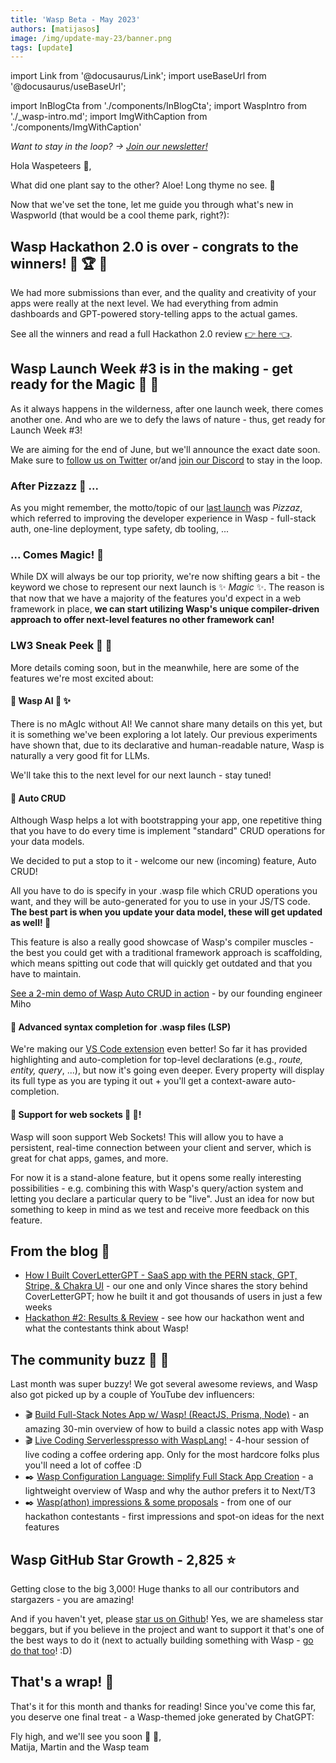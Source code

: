 ```yaml
---
title: 'Wasp Beta - May 2023'
authors: [matijasos]
image: /img/update-may-23/banner.png
tags: [update]
---
```


import Link from '@docusaurus/Link';
import useBaseUrl from '@docusaurus/useBaseUrl';

import InBlogCta from './components/InBlogCta';
import WaspIntro from './_wasp-intro.md';
import ImgWithCaption from './components/ImgWithCaption'

<ImgWithCaption
    alt="Wasp Update May 23"
    source="img/update-may-23/banner.png"
/>

*Want to stay in the loop? → [Join our newsletter!](/#signup)*

Hola Waspeteers 🐝,

What did one plant say to the other? Aloe! Long thyme no see. 🌱

Now that we've set the tone, let me guide you through what's new in Waspworld (that would be a cool theme park, right?):

<!--truncate-->

## Wasp Hackathon 2.0 is over - congrats to the winners! 🐝 🏆 🐝

<ImgWithCaption
    alt="Congrats to the hackathon winners!"
    source="img/update-may-23/typergotchi.png"
    caption="Shoutout to the winning team - Typergotchi! They even made a cool illustration with our mascot, Da Boi 🐝 😎"
/>

We had more submissions than ever, and the quality and creativity of your apps were really at the next level. We had everything from admin dashboards and GPT-powered story-telling apps to the actual games.

<ImgWithCaption
    alt="Hackathon testimonial"
    source="img/update-may-23/testimonial-hackathon.png"
/>

See all the winners and read a full Hackathon 2.0 review [👉 here 👈](/blog/2023/05/19/hackathon-2-review).

## Wasp Launch Week #3 is in the making - get ready for the Magic 🔮 🧙

As it always happens in the wilderness, after one launch week, there comes another one. And who are we to defy the laws of nature - thus, get ready for Launch Week #3!

We are aiming for the end of June, but we'll announce the exact date soon. Make sure to [follow us on Twitter](https://twitter.com/WaspLang) or/and [join our Discord](https://discord.gg/rzdnErX) to stay in the loop.

<ImgWithCaption
    alt="Beautiful"
    source="img/update-may-23/beautiful.gif"
    caption="When you see it ✨"
/>

### After Pizzazz 🍕 ...
As you might remember, the motto/topic of our [last launch](/blog/2023/04/11/wasp-launch-week-two) was *Pizzaz*, which referred to improving the developer experience in Wasp - full-stack auth, one-line deployment, type safety, db tooling, ...

### ... Comes Magic! 🔮
While DX will always be our top priority, we're now shifting gears a bit - the keyword we chose to represent our next launch is ✨ *Magic* ✨. The reason is that now that we have a majority of the features you'd expect in a web framework in place, **we can start utilizing Wasp's unique compiler-driven approach to offer next-level features no other framework can!**

### LW3 Sneak Peek 🤫 👀
More details coming soon, but in the meanwhile, here are some of the features we're most excited about:

#### 🚧 Wasp AI 🤖 ✨
There is no mAgIc without AI! We cannot share many details on this yet, but it is something we've been exploring a lot lately. Our previous experiments have shown that, due to its declarative and human-readable nature, Wasp is naturally a very good fit for LLMs.

We'll take this to the next level for our next launch - stay tuned!

#### 🚧 Auto CRUD
Although Wasp helps a lot with bootstrapping your app, one repetitive thing that you have to do every time is implement "standard" CRUD operations for your data models.

We decided to put a stop to it - welcome our new (incoming) feature, Auto CRUD!

<ImgWithCaption
    alt="Auto CRUD"
    source="img/update-may-23/auto-crud.png"
    caption="Syntax proposal for the new Auto CRUD feature"
/>

All you have to do is specify in your .wasp file which CRUD operations you want, and they will be auto-generated for you to use in your JS/TS code. **The best part is when you update your data model, these will get updated as well! 🤯**

This feature is also a really good showcase of Wasp's compiler muscles - the best you could get with a traditional framework approach is scaffolding, which means spitting out code that will quickly get outdated and that you have to maintain.

[See a 2-min demo of Wasp Auto CRUD in action](https://www.youtube.com/watch?v=IzBxpqV5USE&ab_channel=Wasp) - by our founding engineer Miho

<ImgWithCaption
    alt="Showing off compiler muscles"
    source="img/update-may-23/muscles.gif"
    caption="Our compiler right now"
/>

#### 🚧 Advanced syntax completion for .wasp files (LSP)

<ImgWithCaption
    alt="Improved LSP"
    source="img/update-may-23/new-lsp.png"
/>

We're making our [VS Code extension](https://marketplace.visualstudio.com/items?itemName=wasp-lang.wasp) even better! So far it has provided highlighting and auto-completion for top-level declarations (e.g., *route, entity, query*, ...), but now it's going even deeper. Every property will display its full type as you are typing it out + you'll get a context-aware auto-completion. 


#### 🚧 Support for web sockets 🔌 🧦!
Wasp will soon support Web Sockets! This will allow you to have a persistent, real-time connection between your client and server, which is great for chat apps, games, and more.

<ImgWithCaption
    alt="Web sockets in Wasp"
    source="img/update-may-23/web-sockets.png"
    caption="Defining a new web socket in Wasp config file"
/>

For now it is a stand-alone feature, but it opens some really interesting possibilities - e.g. combining this with Wasp's query/action system and letting you declare a particular query to be "live". Just an idea for now but something to keep in mind as we test and receive more feedback on this feature.

## From the blog 📖
- [How I Built CoverLetterGPT - SaaS app with the PERN stack, GPT, Stripe, & Chakra UI](/blog/2023/04/17/How-I-Built-CoverLetterGPT) - our one and only Vince shares the story behind CoverLetterGPT; how he built it and got thousands of users in just a few weeks
- [Hackathon #2: Results & Review](/blog/2023/05/19/hackathon-2-review) - see how our hackathon went and what the contestants think about Wasp!

## The community buzz 🐝 💬
Last month was super buzzy! We got several awesome reviews, and Wasp also got picked up by a couple of YouTube dev influencers:

<ImgWithCaption
    alt="Wasp testimonial"
    source="img/update-may-23/testimonial-jon.png"
/>

- 🎬 [Build Full-Stack Notes App w/ Wasp! (ReactJS, Prisma, Node)](https://www.youtube.com/watch?v=AA4ckj1P5QY&t=12s&ab_channel=webdecoded) - an amazing 30-min overview of how to build a classic notes app with Wasp
- 🎬 [Live Coding Serverlesspresso with WaspLang!](https://www.youtube.com/watch?v=c3-bbzrdC8E&ab_channel=DevAgrawal) - 4-hour session of live coding a coffee ordering app. Only for the most hardcore folks plus you'll need a lot of coffee :D
- ✒️ [Wasp Configuration Language: Simplify Full Stack App Creation](https://blog.oleggulevskyy.dev/wasp-configuration-language-simplify-full-stack-app-creation) - a lightweight overview of Wasp and why the author prefers it to Next/T3
- ✒️ [Wasp(athon) impressions & some proposals](https://medium.com/@umbrien/wasp-athon-impressions-some-proposals-8f3726890009) - from one of our hackathon contestants - first impressions and spot-on ideas for the next features

## Wasp GitHub Star Growth - 2,825 ⭐
Getting close to the big 3,000! Huge thanks to all our contributors and stargazers - you are amazing!

<ImgWithCaption
    alt="GitHub stars - almost 3,000!"
    source="img/update-may-23/github-stars.png"
    caption="Almost 3,000 stars! 🐝 🚀"
/>

And if you haven't yet, please [star us on Github](https://wasp.sh/docs)! Yes, we are shameless star beggars, but if you believe in the project and want to support it that's one of the best ways to do it (next to actually building something with Wasp - [go do that too](https://wasp.sh/docs)! :D)

## That's a wrap! 🌯

<ImgWithCaption
    alt="A dramatic goodbye gif"
    source="img/update-may-23/goodbye-dramatic.gif"
    caption="A dramatic goodbye - don't ever let go"
/>

That's it for this month and thanks for reading! Since you've come this far, you deserve one final treat - a Wasp-themed joke generated by ChatGPT:

<ImgWithCaption
    alt="GPT Wasp joke"
    source="img/update-may-23/gpt-wasp-joke.png"
    caption="Good one, dad."
/>

Fly high, and we'll see you soon 🐝 🐝,  
Matija, Martin and the Wasp team


